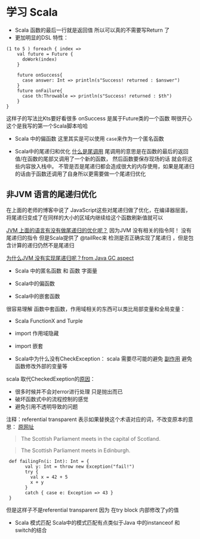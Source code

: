 # 学习 Scala

- Scala 函数的最后一行就是返回值 所以可以真的不需要写Return 了
- 更加明显的DSL 特性：
```
(1 to 5 ) foreach { index =>
    val future = Future {
      doWork(index)
    }

    future onSuccess{
      case answer: Int => println(s"Success! returned : $answer")
    }
    future onFailure{
      case th:Throwable => println(s"Success! returned : $th")
    }
}

````

这样子的写法比Kts要好看很多 onSuccess 是属于Future类的一个函数 
啊很开心 这个是我写的第一个Scala脚本哈哈

- Scala 中的偏函数 这里其实是可以使用
``case``来作为一个匿名函数

- Scala中的尾递归和优化
[什么是尾调用](http://www.ruanyifeng.com/blog/2015/04/tail-call.html)
尾调用的意思是在函数的最后的返回值/在函数的尾部又调用了一个新的函数， 然后函数要保存现场的话 就会将这些内容放入栈中。
不管是否是尾递归都会造成很大的内存使用，如果是尾递归的话由于函数还调用了自身所以更需要做一个尾递归优化	
## 非JVM 语言的尾递归优化
在上面的老师的博客中说了 JavaScript这些对尾递归做了优化，在编译器层面，将尾递归变成了在同样的大小的区域内继续给这个函数刷新值就可以

[JVM 上面的语言有没有做尾递归的优化呢？](https://www.zhihu.com/question/22627957)
因为JVM 没有相关的指令阿！ 没有尾递归的指令 但是Scala提供了 @tailRec来 检测是否正确实现了尾递归 ，但是包含计算的递归仍然不是尾递归

[为什么JVM 没有实现尾递归呢？from Java GC aspect](https://blog.csdn.net/yan_chou/article/details/59488871)


- Scala 中的匿名函数 和 函数 字面量


- Scala中的偏函数

- Scala中的嵌套函数

很容易理解 函数中套函数，作用域相关的东西可以类比局部变量和全局变量：

- Scala FunctionX and Turple

- import 作用域隐藏

- import 嵌套

- Scala中为什么没有CheckException：
scala 需要尽可能的避免 [副作用](https://en.wikipedia.org/wiki/Side_effect_(computer_science)) 避免函数修改外部的变量等

scala 取代CheckedExeption的[原因](https://stackoverflow.com/questions/41056731/why-scala-does-not-have-concept-of-checked-and-unchecked-exception)：
- 很多时候并不会对error进行处理 只是抛出而已
- 破坏函数式中的流程控制的感觉
- 避免引用不透明导致的问题


注释：referential transparent
表示如果替换这个术语对应的词，不改变原本的意思：
[原网址](https://stackoverflow.com/questions/210835/what-is-referential-transparency)

> The Scottish Parliament meets in the capital of Scotland.

> The Scottish Parliament meets in Edinburgh.


```
 def failingFn(i: Int): Int = {
       val y: Int = throw new Exception("fail!")
       try {
         val x = 42 + 5
         x + y
       }
       catch { case e: Exception => 43 }
 }
```
但是这样子不是referential transparent 因为 在try block 内部修改了y的值

- Scala 模式匹配 
Scala中的模式匹配有点类似于Java 中的instanceof 和 switch的结合 